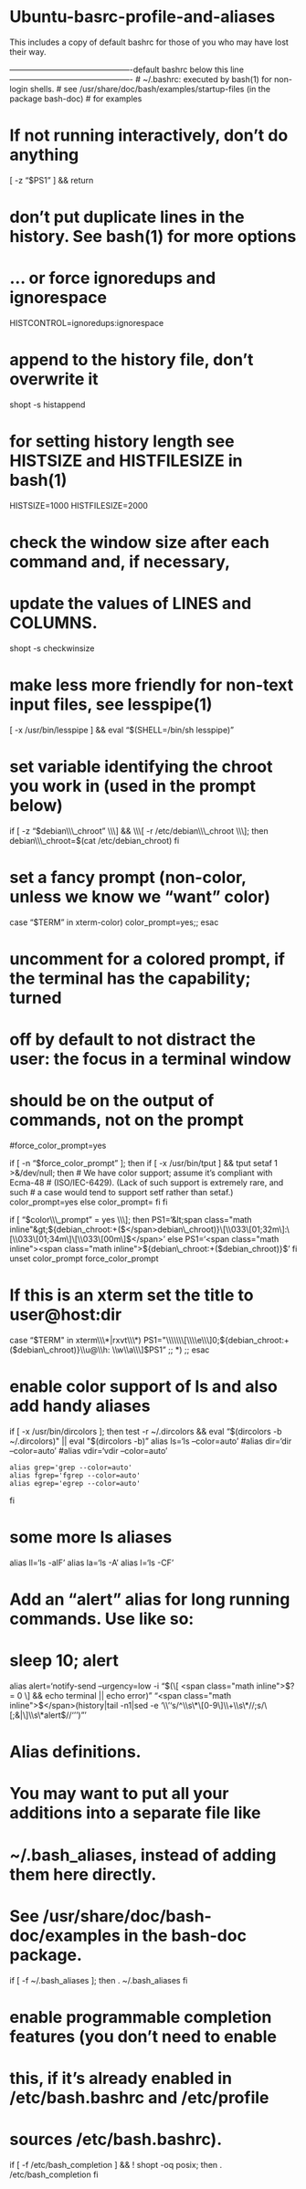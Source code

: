 Ubuntu-basrc-profile-and-aliases
================================

This includes a copy of default bashrc for those of you who may have lost their way.

———————————————-default bashrc below this line———————————————- \# ~/.bashrc: executed by bash(1) for non-login shells. \# see /usr/share/doc/bash/examples/startup-files (in the package bash-doc) \# for examples

If not running interactively, don’t do anything
===============================================

\[ -z “$PS1” \] && return

don’t put duplicate lines in the history. See bash(1) for more options
======================================================================

… or force ignoredups and ignorespace
=====================================

HISTCONTROL=ignoredups:ignorespace

append to the history file, don’t overwrite it
==============================================

shopt -s histappend

for setting history length see HISTSIZE and HISTFILESIZE in bash(1)
===================================================================

HISTSIZE=1000 HISTFILESIZE=2000

check the window size after each command and, if necessary,
===========================================================

update the values of LINES and COLUMNS.
=======================================

shopt -s checkwinsize

make less more friendly for non-text input files, see lesspipe(1)
=================================================================

\[ -x /usr/bin/lesspipe \] && eval “$(SHELL=/bin/sh lesspipe)”

set variable identifying the chroot you work in (used in the prompt below)
==========================================================================

if \[ -z “<span class="math inline">$debian\\\_chroot” \\\] && \\\[ -r /etc/debian\\\_chroot \\\]; then debian\\\_chroot=$</span>(cat /etc/debian\_chroot) fi

set a fancy prompt (non-color, unless we know we “want” color)
==============================================================

case “$TERM” in xterm-color) color\_prompt=yes;; esac

uncomment for a colored prompt, if the terminal has the capability; turned
==========================================================================

off by default to not distract the user: the focus in a terminal window
=======================================================================

should be on the output of commands, not on the prompt
======================================================

\#force\_color\_prompt=yes

if \[ -n “$force\_color\_prompt” \]; then if \[ -x /usr/bin/tput \] && tput setaf 1 &gt;&/dev/null; then \# We have color support; assume it’s compliant with Ecma-48 \# (ISO/IEC-6429). (Lack of such support is extremely rare, and such \# a case would tend to support setf rather than setaf.) color\_prompt=yes else color\_prompt= fi fi

if \[ “<span class="math inline">$color\\\_prompt” = yes \\\]; then PS1=‘&lt;span class="math inline"&gt;$</span>{debian\_chroot:+(<span class="math inline">$&lt;/span&gt;debian\\\_chroot)}\\\[\\\\033\\\[01;32m\\\]:\\\[\\\\033\\\[01;34m\\\]\\\[\\\\033\\\[00m\\\]$</span>’ else PS1=‘<span class="math inline"><span class="math inline">${debian\\\_chroot:+($</span></span>debian\_chroot)}$’ fi unset color\_prompt force\_color\_prompt

If this is an xterm set the title to user@host:dir
==================================================

case “<span class="math inline"><span class="math inline">$TERM" in xterm\\\*|rxvt\\\*) PS1="\\\\\\\[\\\\e\\\]0;$</span></span>{debian\_chroot:+(<span class="math inline"><span class="math inline">$debian\\\_chroot)}\\\\u@\\\\h: \\\\w\\\\a\\\\\\\]$</span></span>PS1” ;; \*) ;; esac

enable color support of ls and also add handy aliases
=====================================================

if \[ -x /usr/bin/dircolors \]; then test -r ~/.dircolors && eval “<span class="math inline"><span class="math inline">$(dircolors -b ~/.dircolors)" || eval "$</span></span>(dircolors -b)” alias ls=‘ls –color=auto’ \#alias dir=‘dir –color=auto’ \#alias vdir=‘vdir –color=auto’

    alias grep='grep --color=auto'
    alias fgrep='fgrep --color=auto'
    alias egrep='egrep --color=auto'

fi

some more ls aliases
====================

alias ll=‘ls -alF’ alias la=‘ls -A’ alias l=‘ls -CF’

Add an “alert” alias for long running commands. Use like so:
============================================================

sleep 10; alert
===============

alias alert=‘notify-send –urgency=low -i “$(\[ <span class="math inline">$? = 0 \\\] && echo terminal || echo error)” “&lt;span class="math inline"&gt;$</span>(history|tail -n1|sed -e ‘\\’‘s/^\\s\*\[0-9\]\\+\\s\*//;s/\[;&|\]\\s\*alert$//‘’’)”’

Alias definitions.
==================

You may want to put all your additions into a separate file like
================================================================

~/.bash\_aliases, instead of adding them here directly.
=======================================================

See /usr/share/doc/bash-doc/examples in the bash-doc package.
=============================================================

if \[ -f ~/.bash\_aliases \]; then . ~/.bash\_aliases fi

enable programmable completion features (you don’t need to enable
=================================================================

this, if it’s already enabled in /etc/bash.bashrc and /etc/profile
==================================================================

sources /etc/bash.bashrc).
==========================

if \[ -f /etc/bash\_completion \] && ! shopt -oq posix; then . /etc/bash\_completion fi
